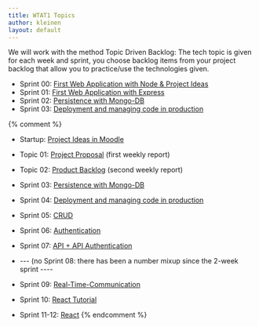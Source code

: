 ```yaml
---
title: WTAT1 Topics
author: kleinen
layout: default
---
```


We will work with the method Topic Driven Backlog: The tech topic is
given for each week and sprint, you choose backlog items from your
project backlog that allow you to practice/use the technologies given.

* Sprint 00: [First Web Application with Node & Project Ideas](topic-01-first-node-app)
* Sprint 01: [First Web Application with Express](sprint-01)
* Sprint 02: [Persistence with Mongo-DB](sprint-02-mongo)
* Sprint 03: [Deployment and managing code in production](sprint-03-deployment)

{% comment %}


* Startup: [Project Ideas in Moodle](topic-00-project-ideas)
* Topic 01: [Project Proposal](topic-01-proposal) (first weekly report)
* Topic 02: [Product Backlog](topic-02-backlog) (second weekly report)

* Sprint 03:  [Persistence with Mongo-DB](topic-05-mongo)
* Sprint 04:  [Deployment and managing code in production](topic-06-deployment)

* Sprint 05: [CRUD](topic-07-crud)
* Sprint 06: [Authentication](topic-08-authentication)
* Sprint 07: [API + API Authentication](topic-09-api-jwt)
* --- (no Sprint 08: there has been a number mixup since the 2-week sprint ----
* Sprint 09: [Real-Time-Communication](sprint-09-12)
* Sprint 10: [React Tutorial](sprint-09-12)
* Sprint 11-12: [React](sprint-09-12)
{% endcomment %}
